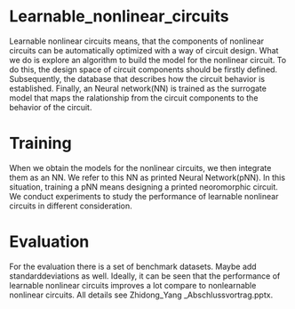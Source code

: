 # Learnable_nonlinear_circuits
Learnable nonlinear circuits means, that the components of nonlinear circuits can be automatically optimized with a way of circuit design. What we do is explore an algorithm to build the model for the nonlinear circuit. To do this, the design space of circuit components should be firstly defined. Subsequently, the database that describes how the circuit behavior is established. Finally, an Neural network(NN) is trained as the surrogate model that maps the ralationship from the circuit components to the behavior of the circuit.

# Training
When we obtain the models for the nonlinear circuits, we then integrate them as an NN. We refer to this NN as printed Neural Network(pNN). In this situation, training a pNN means designing a printed neoromorphic circuit. We conduct experiments to study the performance of learnable nonlinear circuits in different consideration.

# Evaluation
For the evaluation there is a set of benchmark datasets. Maybe add standarddeviations as well.  Ideally, it can be seen that the performance of learnable nonlinear circuits improves a lot compare to nonlearnable nonlinear circuits.
All details see Zhidong_Yang _Abschlussvortrag.pptx.
